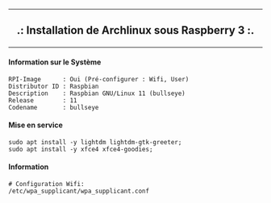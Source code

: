 ------------------------------------------------------------------------------------------------------------------------------------------------

## <p align='center'> .: Installation de Archlinux sous Raspberry 3 :. </p>

------------------------------------------------------------------------------------------------------------------------------------------------

#### Information sur le Système
```
RPI-Image      : Oui (Pré-configurer : Wifi, User)
Distributor ID : Raspbian
Description    : Raspbian GNU/Linux 11 (bullseye)
Release        : 11
Codename       : bullseye
```

#### Mise en service
```
sudo apt install -y lightdm lightdm-gtk-greeter;
sudo apt install -y xfce4 xfce4-goodies;
```


#### Information
```
# Configuration Wifi:
/etc/wpa_supplicant/wpa_supplicant.conf
```

